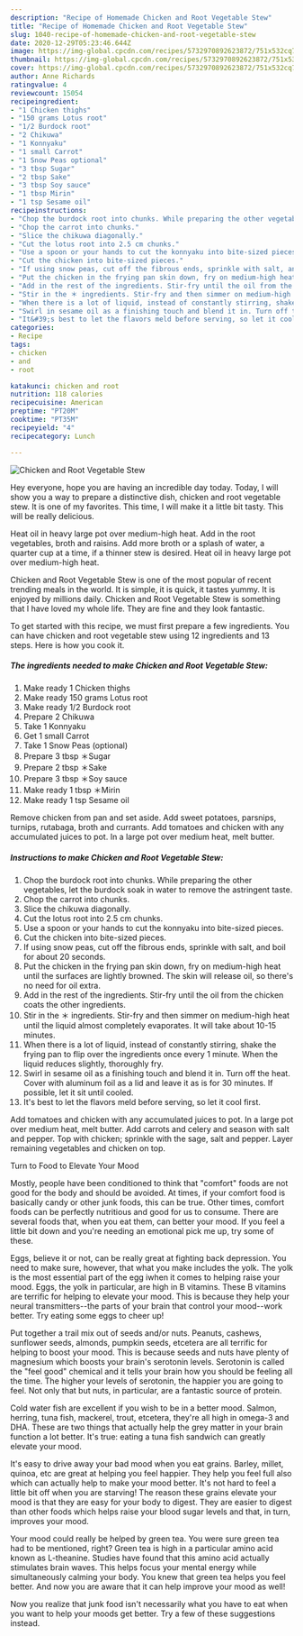 ```yaml
---
description: "Recipe of Homemade Chicken and Root Vegetable Stew"
title: "Recipe of Homemade Chicken and Root Vegetable Stew"
slug: 1040-recipe-of-homemade-chicken-and-root-vegetable-stew
date: 2020-12-29T05:23:46.644Z
image: https://img-global.cpcdn.com/recipes/5732970892623872/751x532cq70/chicken-and-root-vegetable-stew-recipe-main-photo.jpg
thumbnail: https://img-global.cpcdn.com/recipes/5732970892623872/751x532cq70/chicken-and-root-vegetable-stew-recipe-main-photo.jpg
cover: https://img-global.cpcdn.com/recipes/5732970892623872/751x532cq70/chicken-and-root-vegetable-stew-recipe-main-photo.jpg
author: Anne Richards
ratingvalue: 4
reviewcount: 15054
recipeingredient:
- "1 Chicken thighs"
- "150 grams Lotus root"
- "1/2 Burdock root"
- "2 Chikuwa"
- "1 Konnyaku"
- "1 small Carrot"
- "1 Snow Peas optional"
- "3 tbsp Sugar"
- "2 tbsp Sake"
- "3 tbsp Soy sauce"
- "1 tbsp Mirin"
- "1 tsp Sesame oil"
recipeinstructions:
- "Chop the burdock root into chunks. While preparing the other vegetables, let the burdock soak in water to remove the astringent taste."
- "Chop the carrot into chunks."
- "Slice the chikuwa diagonally."
- "Cut the lotus root into 2.5 cm chunks."
- "Use a spoon or your hands to cut the konnyaku into bite-sized pieces."
- "Cut the chicken into bite-sized pieces."
- "If using snow peas, cut off the fibrous ends, sprinkle with salt, and boil for about 20 seconds."
- "Put the chicken in the frying pan skin down, fry on medium-high heat until the surfaces are lightly browned. The skin will release oil, so there&#39;s no need for oil extra."
- "Add in the rest of the ingredients. Stir-fry until the oil from the chicken coats the other ingredients."
- "Stir in the ＊ ingredients. Stir-fry and then simmer on medium-high heat until the liquid almost completely evaporates. It will take about 10-15 minutes."
- "When there is a lot of liquid, instead of constantly stirring, shake the frying pan to flip over the ingredients once every 1 minute. When the liquid reduces slightly, thoroughly fry."
- "Swirl in sesame oil as a finishing touch and blend it in. Turn off the heat. Cover with aluminum foil as a lid and leave it as is for 30 minutes. If possible, let it sit until cooled."
- "It&#39;s best to let the flavors meld before serving, so let it cool first."
categories:
- Recipe
tags:
- chicken
- and
- root

katakunci: chicken and root 
nutrition: 118 calories
recipecuisine: American
preptime: "PT20M"
cooktime: "PT35M"
recipeyield: "4"
recipecategory: Lunch

---
```



![Chicken and Root Vegetable Stew](https://img-global.cpcdn.com/recipes/5732970892623872/751x532cq70/chicken-and-root-vegetable-stew-recipe-main-photo.jpg)

Hey everyone, hope you are having an incredible day today. Today, I will show you a way to prepare a distinctive dish, chicken and root vegetable stew. It is one of my favorites. This time, I will make it a little bit tasty. This will be really delicious.

Heat oil in heavy large pot over medium-high heat. Add in the root vegetables, broth and raisins. Add more broth or a splash of water, a quarter cup at a time, if a thinner stew is desired. Heat oil in heavy large pot over medium-high heat.

Chicken and Root Vegetable Stew is one of the most popular of recent trending meals in the world. It is simple, it is quick, it tastes yummy. It is enjoyed by millions daily. Chicken and Root Vegetable Stew is something that I have loved my whole life. They are fine and they look fantastic.


To get started with this recipe, we must first prepare a few ingredients. You can have chicken and root vegetable stew using 12 ingredients and 13 steps. Here is how you cook it.

<!--inarticleads1-->

##### The ingredients needed to make Chicken and Root Vegetable Stew:

1. Make ready 1 Chicken thighs
1. Make ready 150 grams Lotus root
1. Make ready 1/2 Burdock root
1. Prepare 2 Chikuwa
1. Take 1 Konnyaku
1. Get 1 small Carrot
1. Take 1 Snow Peas (optional)
1. Prepare 3 tbsp ＊Sugar
1. Prepare 2 tbsp ＊Sake
1. Prepare 3 tbsp ＊Soy sauce
1. Make ready 1 tbsp ＊Mirin
1. Make ready 1 tsp Sesame oil


Remove chicken from pan and set aside. Add sweet potatoes, parsnips, turnips, rutabaga, broth and currants. Add tomatoes and chicken with any accumulated juices to pot. In a large pot over medium heat, melt butter. 

<!--inarticleads2-->

##### Instructions to make Chicken and Root Vegetable Stew:

1. Chop the burdock root into chunks. While preparing the other vegetables, let the burdock soak in water to remove the astringent taste.
1. Chop the carrot into chunks.
1. Slice the chikuwa diagonally.
1. Cut the lotus root into 2.5 cm chunks.
1. Use a spoon or your hands to cut the konnyaku into bite-sized pieces.
1. Cut the chicken into bite-sized pieces.
1. If using snow peas, cut off the fibrous ends, sprinkle with salt, and boil for about 20 seconds.
1. Put the chicken in the frying pan skin down, fry on medium-high heat until the surfaces are lightly browned. The skin will release oil, so there&#39;s no need for oil extra.
1. Add in the rest of the ingredients. Stir-fry until the oil from the chicken coats the other ingredients.
1. Stir in the ＊ ingredients. Stir-fry and then simmer on medium-high heat until the liquid almost completely evaporates. It will take about 10-15 minutes.
1. When there is a lot of liquid, instead of constantly stirring, shake the frying pan to flip over the ingredients once every 1 minute. When the liquid reduces slightly, thoroughly fry.
1. Swirl in sesame oil as a finishing touch and blend it in. Turn off the heat. Cover with aluminum foil as a lid and leave it as is for 30 minutes. If possible, let it sit until cooled.
1. It&#39;s best to let the flavors meld before serving, so let it cool first.


Add tomatoes and chicken with any accumulated juices to pot. In a large pot over medium heat, melt butter. Add carrots and celery and season with salt and pepper. Top with chicken; sprinkle with the sage, salt and pepper. Layer remaining vegetables and chicken on top. 

Turn to Food to Elevate Your Mood


Mostly, people have been conditioned to think that "comfort" foods are not good for the body and should be avoided. At times, if your comfort food is basically candy or other junk foods, this can be true. Other times, comfort foods can be perfectly nutritious and good for us to consume. There are several foods that, when you eat them, can better your mood. If you feel a little bit down and you're needing an emotional pick me up, try some of these.

Eggs, believe it or not, can be really great at fighting back depression. You need to make sure, however, that what you make includes the yolk. The yolk is the most essential part of the egg iwhen it comes to helping raise your mood. Eggs, the yolk in particular, are high in B vitamins. These B vitamins are terrific for helping to elevate your mood. This is because they help your neural transmitters--the parts of your brain that control your mood--work better. Try eating some eggs to cheer up!

Put together a trail mix out of seeds and/or nuts. Peanuts, cashews, sunflower seeds, almonds, pumpkin seeds, etcetera are all terrific for helping to boost your mood. This is because seeds and nuts have plenty of magnesium which boosts your brain's serotonin levels. Serotonin is called the "feel good" chemical and it tells your brain how you should be feeling all the time. The higher your levels of serotonin, the happier you are going to feel. Not only that but nuts, in particular, are a fantastic source of protein.

Cold water fish are excellent if you wish to be in a better mood. Salmon, herring, tuna fish, mackerel, trout, etcetera, they're all high in omega-3 and DHA. These are two things that actually help the grey matter in your brain function a lot better. It's true: eating a tuna fish sandwich can greatly elevate your mood. 

It's easy to drive away your bad mood when you eat grains. Barley, millet, quinoa, etc are great at helping you feel happier. They help you feel full also which can actually help to make your mood better. It's not hard to feel a little bit off when you are starving! The reason these grains elevate your mood is that they are easy for your body to digest. They are easier to digest than other foods which helps raise your blood sugar levels and that, in turn, improves your mood.

Your mood could really be helped by green tea. You were sure green tea had to be mentioned, right? Green tea is high in a particular amino acid known as L-theanine. Studies have found that this amino acid actually stimulates brain waves. This helps focus your mental energy while simultaneously calming your body. You knew that green tea helps you feel better. And now you are aware that it can help improve your mood as well!

Now you realize that junk food isn't necessarily what you have to eat when you want to help your moods get better. Try  a few  of  these  suggestions  instead.

